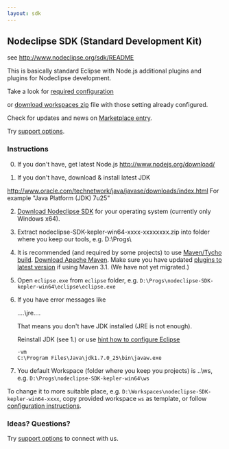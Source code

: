 ```yaml
---
layout: sdk
---
```


## Nodeclipse SDK (Standard Development Kit)

see <http://www.nodeclipse.org/sdk/README>

This is basically standard Eclipse with Node.js additional plugins
and plugins for Nodeclipse development.

Take a look for [required configuration](https://github.com/Nodeclipse/eclipse-node-ide/#configuration)

or [download workspaces zip](https://sourceforge.net/projects/nodeclipse/files/Standard-Development-Kit/) file with those setting already configured. 

Check for updates and news on [Marketplace entry](http://marketplace.eclipse.org/content/nodeclipse-sdk).

Try <a href="http://www.nodeclipse.org/#support">support options</a>.

### Instructions

0. If you don't have, get latest Node.js <http://www.nodejs.org/download/>

1. If you don't have, download & install latest JDK

 <http://www.oracle.com/technetwork/java/javase/downloads/index.html>
 For example "Java Platform (JDK) 7u25"

2. [Download Nodeclipse SDK](https://sourceforge.net/projects/nodeclipse/files/Standard-Development-Kit/) for your operating system (currently only Windows x64).

3. Extract nodeclipse-SDK-kepler-win64-xxxx-xxxxxxxx.zip into folder where you keep our tools, e.g. D:\Progs\

4. It is recommended (and required by some projects) to use [Maven/Tycho build](http://eclipse.org/tycho/). [Download Apache Maven](http://maven.apache.org/download.cgi).
 Make sure you have updated [plugins to latest version](https://cwiki.apache.org/confluence/display/MAVEN/AetherClassNotFound) if using Maven 3.1. (We have not yet migrated.)

4. Open `eclipse.exe` from `eclipse` folder, e.g. <code>D:\Progs\nodeclipse-SDK-kepler-win64\eclipse\eclipse.exe</code>

5. If you have error messages like

	....\jre\....
	
	That means you don't have JDK installed (JRE is not enough).
	
	Reinstall JDK (see 1.) or use [hint how to configure Eclipse](https://github.com/Nodeclipse/eclipse-node-ide/blob/master/Hints.md#select-jvm-for-eclipse-instance)

	```	
	-vm  
	C:\Program Files\Java\jdk1.7.0_25\bin\javaw.exe	
	```
	
6. You default Workspace (folder where you keep you projects) is ..\ws, 
 e.g. <code>D:\Progs\nodeclipse-SDK-kepler-win64\ws</code>
 
 To change it to more suitable place, e.g. <code>D:\Workspaces\nodeclipse-SDK-kepler-win64-xxxx</code>,
 copy provided workspace <code>ws</code> as template, or follow [configuration instructions](https://github.com/Nodeclipse/eclipse-node-ide#configuration).
 
### Ideas? Questions?

Try <a href="http://www.nodeclipse.org/#support">support options</a> to connect with us. 
